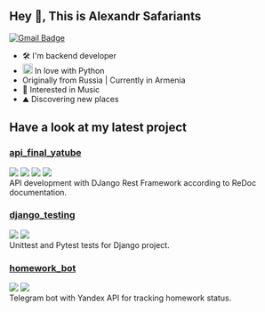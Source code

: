## Hey 👋, This is Alexandr Safariants

[![Gmail Badge](https://img.shields.io/badge/-safariantc.aa@gmail.com-c14438?style=flat&logo=Gmail&logoColor=white&link=mailto:safariantc.aa@gmail.com)](mailto:safariantc.aa@gmail.com)<p align='left'>
 

- 🛠 I'm backend developer
- <a href="https://www.python.org/" target="_blank" rel="noreferrer"><img src="https://raw.githubusercontent.com/danielcranney/readme-generator/main/public/icons/skills/python-colored.svg" width="18" height="18" alt="Python" /></a> In love with Python 
- Originally from Russia | Currently in Armenia
- 🎹 Interested in Music
- ⛰ Discovering new places

## Have a look at my latest project
### [api_final_yatube](https://github.com/Alexandr-Safariantc/api_final_yatube)
![](https://img.shields.io/badge/Django-3.2.16-blue) ![](https://img.shields.io/badge/DRF-3.12.4-blue) ![](https://img.shields.io/badge/Pytest-6.2.4-blue) ![](https://img.shields.io/badge/Djoser-2.2.2-blue) <br>
API development with DJango Rest Framework according to ReDoc documentation. 

### [django_testing](https://github.com/Alexandr-Safariantc/django_testing)
![](https://img.shields.io/badge/Django-3.2.15-blue) ![](https://img.shields.io/badge/Pytest-7.1.3-blue) <br>
Unittest and Pytest tests for Django project. 


### [homework_bot](https://github.com/Alexandr-Safariantc/homework_bot)
![](https://img.shields.io/badge/Python_telegram_bot-13.7-blue) ![](https://img.shields.io/badge/Pytest-6.2.5-blue) <br>
Telegram bot with Yandex API for tracking homework status.
